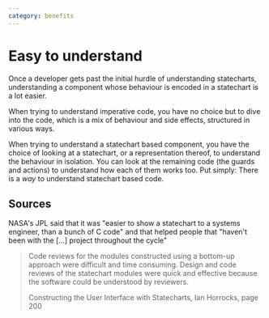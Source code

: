 ```yaml
---
category: benefits
---
```


# Easy to understand

Once a developer gets past the initial hurdle of understanding statecharts, understanding a component whose behaviour is encoded in a statechart is a lot easier.

When trying to understand imperative code, you have no choice but to dive into the code, which is a mix of behaviour and side effects, structured in various ways.

When trying to understand a statechart based component, you have the choice of looking at a statechart, or a representation thereof, to understand the behaviour in isolation.  You can look at the remaining code (the guards and actions) to understand how each of them works too.  Put simply: There is a _way_ to understand statechart based code.


## Sources

NASA's JPL said that it was "easier to show a statechart to a systems engineer, than a bunch of C code" and that helped people that "haven't been with the [...] project throughout the cycle"

> Code reviews for the modules constructed using a bottom-up approach were difficult and time consuming. Design and code reviews of the statechart modules were quick and effective because the software could be understood by reviewers.
>
> Constructing the User Interface with Statecharts, Ian Horrocks, page 200
